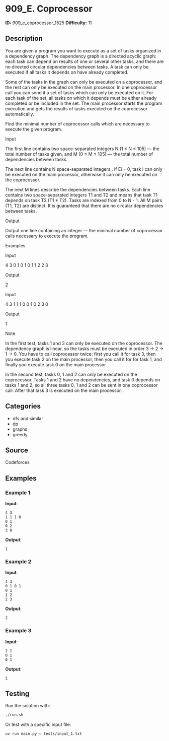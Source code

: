 # 909_E. Coprocessor

**ID:** 909_e_coprocessor_1525
**Difficulty:** 11

## Description

You are given a program you want to execute as a set of tasks organized in a dependency graph. The dependency graph is a directed acyclic graph: each task can depend on results of one or several other tasks, and there are no directed circular dependencies between tasks. A task can only be executed if all tasks it depends on have already completed.

Some of the tasks in the graph can only be executed on a coprocessor, and the rest can only be executed on the main processor. In one coprocessor call you can send it a set of tasks which can only be executed on it. For each task of the set, all tasks on which it depends must be either already completed or be included in the set. The main processor starts the program execution and gets the results of tasks executed on the coprocessor automatically.

Find the minimal number of coprocessor calls which are necessary to execute the given program.

Input

The first line contains two space-separated integers N (1 ≤ N ≤ 105) — the total number of tasks given, and M (0 ≤ M ≤ 105) — the total number of dependencies between tasks.

The next line contains N space-separated integers <image>. If Ei = 0, task i can only be executed on the main processor, otherwise it can only be executed on the coprocessor.

The next M lines describe the dependencies between tasks. Each line contains two space-separated integers T1 and T2 and means that task T1 depends on task T2 (T1 ≠ T2). Tasks are indexed from 0 to N - 1. All M pairs (T1, T2) are distinct. It is guaranteed that there are no circular dependencies between tasks.

Output

Output one line containing an integer — the minimal number of coprocessor calls necessary to execute the program.

Examples

Input

4 3
0 1 0 1
0 1
1 2
2 3


Output

2


Input

4 3
1 1 1 0
0 1
0 2
3 0


Output

1

Note

In the first test, tasks 1 and 3 can only be executed on the coprocessor. The dependency graph is linear, so the tasks must be executed in order 3 -> 2 -> 1 -> 0. You have to call coprocessor twice: first you call it for task 3, then you execute task 2 on the main processor, then you call it for for task 1, and finally you execute task 0 on the main processor.

In the second test, tasks 0, 1 and 2 can only be executed on the coprocessor. Tasks 1 and 2 have no dependencies, and task 0 depends on tasks 1 and 2, so all three tasks 0, 1 and 2 can be sent in one coprocessor call. After that task 3 is executed on the main processor.

## Categories

- dfs and similar
- dp
- graphs
- greedy

## Source

Codeforces

## Examples

### Example 1

**Input**:
```
4 3
1 1 1 0
0 1
0 2
3 0
```

**Output**:
```
1
```

### Example 2

**Input**:
```
4 3
0 1 0 1
0 1
1 2
2 3
```

**Output**:
```
2
```

### Example 3

**Input**:
```
2 1
0 1
0 1
```

**Output**:
```
1
```


## Testing

Run the solution with:

```bash
./run.sh
```

Or test with a specific input file:

```bash
uv run main.py < tests/input_1.txt
```
